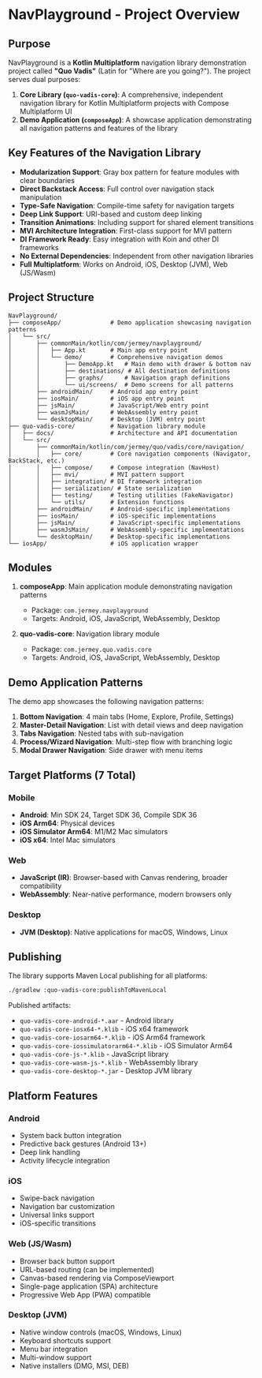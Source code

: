 # NavPlayground - Project Overview

## Purpose
NavPlayground is a **Kotlin Multiplatform** navigation library demonstration project called **"Quo Vadis"** (Latin for "Where are you going?"). The project serves dual purposes:

1. **Core Library (`quo-vadis-core`)**: A comprehensive, independent navigation library for Kotlin Multiplatform projects with Compose Multiplatform UI
2. **Demo Application (`composeApp`)**: A showcase application demonstrating all navigation patterns and features of the library

## Key Features of the Navigation Library

- **Modularization Support**: Gray box pattern for feature modules with clear boundaries
- **Direct Backstack Access**: Full control over navigation stack manipulation
- **Type-Safe Navigation**: Compile-time safety for navigation targets
- **Deep Link Support**: URI-based and custom deep linking
- **Transition Animations**: Including support for shared element transitions
- **MVI Architecture Integration**: First-class support for MVI pattern
- **DI Framework Ready**: Easy integration with Koin and other DI frameworks
- **No External Dependencies**: Independent from other navigation libraries
- **Full Multiplatform**: Works on Android, iOS, Desktop (JVM), Web (JS/Wasm)

## Project Structure

```
NavPlayground/
├── composeApp/              # Demo application showcasing navigation patterns
│   └── src/
│       ├── commonMain/kotlin/com/jermey/navplayground/
│       │   ├── App.kt       # Main app entry point
│       │   └── demo/        # Comprehensive navigation demos
│       │       ├── DemoApp.kt   # Main demo with drawer & bottom nav
│       │       ├── destinations/ # All destination definitions
│       │       ├── graphs/      # Navigation graph definitions
│       │       └── ui/screens/  # Demo screens for all patterns
│       ├── androidMain/     # Android app entry point
│       ├── iosMain/         # iOS app entry point
│       ├── jsMain/          # JavaScript/Web entry point
│       ├── wasmJsMain/      # WebAssembly entry point
│       └── desktopMain/     # Desktop (JVM) entry point
├── quo-vadis-core/          # Navigation library module
│   ├── docs/                # Architecture and API documentation
│   └── src/
│       ├── commonMain/kotlin/com/jermey/quo/vadis/core/navigation/
│       │   ├── core/        # Core navigation components (Navigator, BackStack, etc.)
│       │   ├── compose/     # Compose integration (NavHost)
│       │   ├── mvi/         # MVI pattern support
│       │   ├── integration/ # DI framework integration
│       │   ├── serialization/ # State serialization
│       │   ├── testing/     # Testing utilities (FakeNavigator)
│       │   └── utils/       # Extension functions
│       ├── androidMain/     # Android-specific implementations
│       ├── iosMain/         # iOS-specific implementations
│       ├── jsMain/          # JavaScript-specific implementations
│       ├── wasmJsMain/      # WebAssembly-specific implementations
│       └── desktopMain/     # Desktop-specific implementations
└── iosApp/                  # iOS application wrapper
```

## Modules

1. **composeApp**: Main application module demonstrating navigation patterns
   - Package: `com.jermey.navplayground`
   - Targets: Android, iOS, JavaScript, WebAssembly, Desktop
   
2. **quo-vadis-core**: Navigation library module
   - Package: `com.jermey.quo.vadis.core`
   - Targets: Android, iOS, JavaScript, WebAssembly, Desktop

## Demo Application Patterns

The demo app showcases the following navigation patterns:

1. **Bottom Navigation**: 4 main tabs (Home, Explore, Profile, Settings)
2. **Master-Detail Navigation**: List with detail views and deep navigation
3. **Tabs Navigation**: Nested tabs with sub-navigation
4. **Process/Wizard Navigation**: Multi-step flow with branching logic
5. **Modal Drawer Navigation**: Side drawer with menu items

## Target Platforms (7 Total)

### Mobile
- **Android**: Min SDK 24, Target SDK 36, Compile SDK 36
- **iOS Arm64**: Physical devices
- **iOS Simulator Arm64**: M1/M2 Mac simulators
- **iOS x64**: Intel Mac simulators

### Web
- **JavaScript (IR)**: Browser-based with Canvas rendering, broader compatibility
- **WebAssembly**: Near-native performance, modern browsers only

### Desktop
- **JVM (Desktop)**: Native applications for macOS, Windows, Linux

## Publishing

The library supports Maven Local publishing for all platforms:

```bash
./gradlew :quo-vadis-core:publishToMavenLocal
```

Published artifacts:
- `quo-vadis-core-android-*.aar` - Android library
- `quo-vadis-core-iosx64-*.klib` - iOS x64 framework
- `quo-vadis-core-iosarm64-*.klib` - iOS Arm64 framework
- `quo-vadis-core-iossimulatorarm64-*.klib` - iOS Simulator Arm64
- `quo-vadis-core-js-*.klib` - JavaScript library
- `quo-vadis-core-wasm-js-*.klib` - WebAssembly library
- `quo-vadis-core-desktop-*.jar` - Desktop JVM library

## Platform Features

### Android
- System back button integration
- Predictive back gestures (Android 13+)
- Deep link handling
- Activity lifecycle integration

### iOS
- Swipe-back navigation
- Navigation bar customization
- Universal links support
- iOS-specific transitions

### Web (JS/Wasm)
- Browser back button support
- URL-based routing (can be implemented)
- Canvas-based rendering via ComposeViewport
- Single-page application (SPA) architecture
- Progressive Web App (PWA) compatible

### Desktop (JVM)
- Native window controls (macOS, Windows, Linux)
- Keyboard shortcuts support
- Menu bar integration
- Multi-window support
- Native installers (DMG, MSI, DEB)
